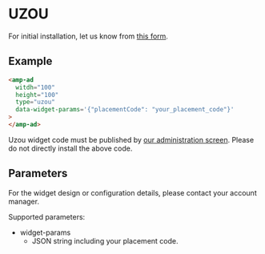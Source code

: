 # UZOU

For initial installation, let us know from [this form](https://docs.google.com/forms/d/e/1FAIpQLSdq18-oOnVZNuJG2pAAzMyjyfCVU69RryUJWwjwMbYLkOY4Zg/viewform).

## Example

```html
<amp-ad
  witdh="100"
  height="100"
  type="uzou"
  data-widget-params='{"placementCode": "your_placement_code"}'
>
</amp-ad>
```

Uzou widget code must be published by [our administration screen](https://uzou.speee-ad.jp/). Please do not directly install the above code.

## Parameters

For the widget design or configuration details, please contact your account manager.

Supported parameters:

-   widget-params
    -   JSON string including your placement code.
